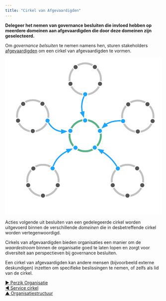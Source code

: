 ```yaml
---
title: "Cirkel van Afgevaardigden"
---
```



<strong>Delegeer het nemen van governance besluiten die invloed hebben op meerdere domeinen aan afgevaardigden die door deze domeinen zijn geselecteerd.</strong>

Om <dfn data-info="Governance: Het vaststellen van doelstellingen en het nemen en ontwikkelen van besluiten die ervoor moeten zorgen dat deze doelstellingen ook worden bereikt.">governance belsuiten</dfn> te nemen namens hen, sturen stakeholders [afgevaardigden](representative.html) om een cirkel van afgevaardigden te vormen.

![Cirkel van Afgevaardigden](img/structural-patterns/delegate-circle.png)

Acties volgende uit besluiten van een gedelegeerde cirkel worden uitgevoerd binnen de verschillende <dfn data-info="Domein: Een afgebakend gebied van invloed, activiteit en besluitvorming binnen een organisatie.">domeinen</dfn> die in desbetreffende cirkel worden vertegenwoordigd.

Cirkels van afgevaardigden bieden organisaties een manier om de <dfn data-info="Stroom van waarde: Deliverables die door de organisatie heen stromen richting andere stakeholders en/of klanten.">waardestroom</dfn> binnen de organisatie goed te laten lopen en zorgt voor diversiteit aan perspectieven bij governance besluiten.

Een cirkel van afgevaardigden kan andere mensen (bijvoorbeeld externe deskundigen) inzetten om specifieke beslissingen te nemen, of zelfs als lid van de cirkel.

[&#9654; Perzik Organisatie](peach-organization.html)<br/>[&#9664; Service cirkel](service-circle.html)<br/>[&#9650; Organisatiestructuur](organizational-structure.html)

